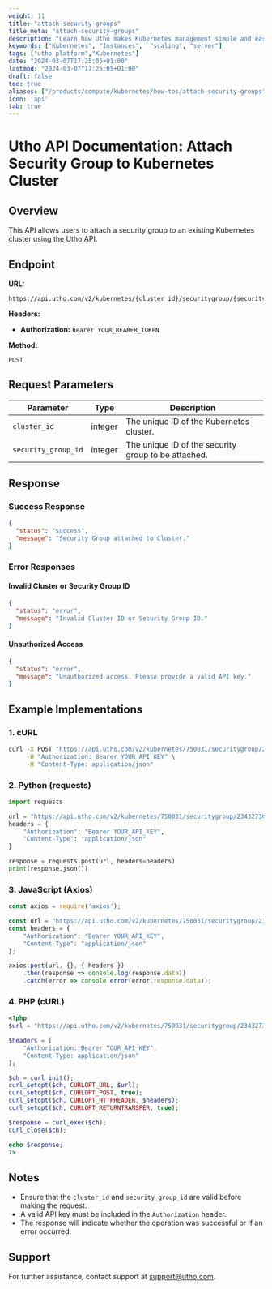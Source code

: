 ```yaml
---
weight: 11
title: "attach-security-groups"
title_meta: "attach-security-groups"
description: "Learn how Utho makes Kubernetes management simple and easy so you easily anticipate your kubernetes infrastructure costs"
keywords: ["Kubernetes", "Instances",  "scaling", "server"]
tags: ["utho platform","Kubernetes"]
date: "2024-03-07T17:25:05+01:00"
lastmod: "2024-03-07T17:25:05+01:00"
draft: false
toc: true
aliases: ["/products/compute/kubernetes/how-tos/attach-security-groups"]
icon: 'api'
tab: true
---
```

# Utho API Documentation: Attach Security Group to Kubernetes Cluster

## Overview

This API allows users to attach a security group to an existing Kubernetes cluster using the Utho API.

## Endpoint

**URL:**

```
https://api.utho.com/v2/kubernetes/{cluster_id}/securitygroup/{security_group_id}
```

**Headers:**

* **Authorization:** `Bearer YOUR_BEARER_TOKEN`

**Method:**

```
POST
```

## Request Parameters

| Parameter             | Type    | Description                                         |
| --------------------- | ------- | --------------------------------------------------- |
| `cluster_id`        | integer | The unique ID of the Kubernetes cluster.            |
| `security_group_id` | integer | The unique ID of the security group to be attached. |

## Response

### Success Response

```json
{
  "status": "success",
  "message": "Security Group attached to Cluster."
}
```

### Error Responses

#### Invalid Cluster or Security Group ID

```json
{
  "status": "error",
  "message": "Invalid Cluster ID or Security Group ID."
}
```

#### Unauthorized Access

```json
{
  "status": "error",
  "message": "Unauthorized access. Please provide a valid API key."
}
```

## Example Implementations

### 1. cURL

```sh
curl -X POST "https://api.utho.com/v2/kubernetes/750031/securitygroup/23432730" \
     -H "Authorization: Bearer YOUR_API_KEY" \
     -H "Content-Type: application/json"
```

### 2. Python (requests)

```python
import requests

url = "https://api.utho.com/v2/kubernetes/750031/securitygroup/23432730"
headers = {
    "Authorization": "Bearer YOUR_API_KEY",
    "Content-Type": "application/json"
}

response = requests.post(url, headers=headers)
print(response.json())
```

### 3. JavaScript (Axios)

```javascript
const axios = require('axios');

const url = "https://api.utho.com/v2/kubernetes/750031/securitygroup/23432730";
const headers = {
    "Authorization": "Bearer YOUR_API_KEY",
    "Content-Type": "application/json"
};

axios.post(url, {}, { headers })
    .then(response => console.log(response.data))
    .catch(error => console.error(error.response.data));
```

### 4. PHP (cURL)

```php
<?php
$url = "https://api.utho.com/v2/kubernetes/750031/securitygroup/23432730";

$headers = [
    "Authorization: Bearer YOUR_API_KEY",
    "Content-Type: application/json"
];

$ch = curl_init();
curl_setopt($ch, CURLOPT_URL, $url);
curl_setopt($ch, CURLOPT_POST, true);
curl_setopt($ch, CURLOPT_HTTPHEADER, $headers);
curl_setopt($ch, CURLOPT_RETURNTRANSFER, true);

$response = curl_exec($ch);
curl_close($ch);

echo $response;
?>
```

## Notes

* Ensure that the `cluster_id` and `security_group_id` are valid before making the request.
* A valid API key must be included in the `Authorization` header.
* The response will indicate whether the operation was successful or if an error occurred.

## Support

For further assistance, contact support at [support@utho.com](mailto:support@utho.com).
